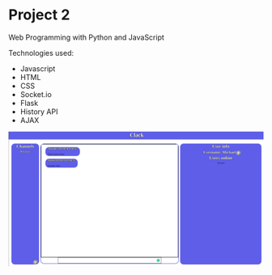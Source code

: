 # Project 2

Web Programming with Python and JavaScript

Technologies used:
- Javascript
- HTML
- CSS
- Socket.io
- Flask
- History API
- AJAX


<img src="static/clack.png">
